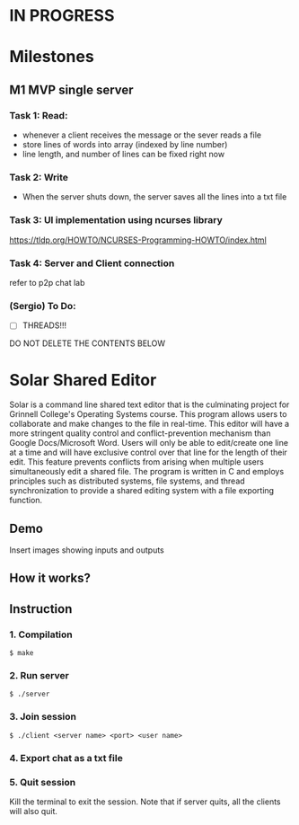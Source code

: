 # __IN PROGRESS__
# Milestones

## M1 MVP single server

### Task 1: Read: 

- whenever a client receives the message or the sever reads a file 
- store lines of words into array (indexed by line number)
- line length, and number of lines can be fixed right now

### Task 2: Write

- When the server shuts down, the server saves all the lines into a txt file 

### Task 3: UI implementation using ncurses library

https://tldp.org/HOWTO/NCURSES-Programming-HOWTO/index.html

### Task 4: Server and Client connection

refer to p2p chat lab

### (Sergio) To Do:
- [ ] THREADS!!!
 
 
DO NOT DELETE THE CONTENTS BELOW

# Solar Shared Editor
Solar is a command line shared text editor that is the culminating project for Grinnell College's Operating Systems course. This program allows users to collaborate and make changes to the file in real-time. This editor will have a more stringent quality control and conflict-prevention mechanism than Google Docs/Microsoft Word. Users will only be able to edit/create one line at a time and will have exclusive control over that line for the length of their edit. This feature prevents conflicts from arising when multiple users simultaneously edit a shared file. The program is written in C and employs principles such as distributed systems, file systems, and thread synchronization to provide a shared editing system with a file exporting function.

## Demo
Insert images showing inputs and outputs

## How it works?

## Instruction
### 1. Compilation 
```
$ make
```

### 2. Run server
```
$ ./server
```

### 3. Join session
```
$ ./client <server name> <port> <user name>
```

### 4. Export chat as a txt file

### 5. Quit session
Kill the terminal to exit the session. Note that if server quits, all the clients will also quit. 
